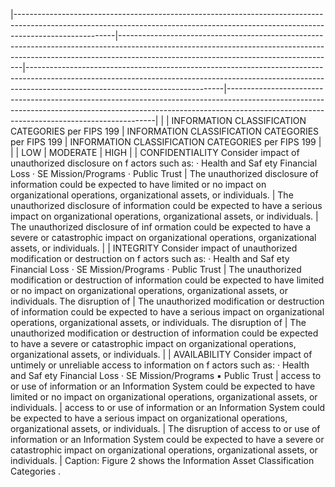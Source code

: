 |-------------------------------------------------------------------------------------------------------------------------------------------------------------------------------------|------------------------------------------------------------------------------------------------------------------------------------------------------------------------------------------------------------------|-------------------------------------------------------------------------------------------------------------------------------------------------------------------------------------------------------------|------------------------------------------------------------------------------------------------------------------------------------------------------------------------------------------------------------------------|
|                                                                                                                                                                                     | INFORMATION CLASSIFICATION CATEGORIES per FIPS 199                                                                                                                                                               | INFORMATION CLASSIFICATION CATEGORIES per FIPS 199                                                                                                                                                          | INFORMATION CLASSIFICATION CATEGORIES per FIPS 199                                                                                                                                                                     |
|                                                                                                                                                                                     | LOW                                                                                                                                                                                                              | MODERATE                                                                                                                                                                                                    | HIGH                                                                                                                                                                                                                   |
| CONFIDENTIALITY  Consider impact of  unauthorized  disclosure on f actors  such as:  · Health and Saf ety  Financial Loss  · SE  Mission/Programs  · Public Trust                   | The unauthorized  disclosure of  information could be  expected to have  limited or no  impact  on  organizational  operations,  organizational  assets, or  individuals.                                        | The unauthorized  disclosure of  information could  be expected to  have a  serious  impact  on  organizational  operations,  organizational  assets, or  individuals.                                      | The unauthorized  disclosure of inf ormation  could be expected to  have a  severe  or  catastrophic impact  on  organizational  operations,  organizational  assets, or individuals.                                  |
| INTEGRITY  Consider impact of  unauthorized  modification or  destruction on f actors  such as:  · Health and Saf ety  Financial Loss  · SE  Mission/Programs  · Public Trust       | The unauthorized  modification or  destruction of  information could be  expected to have  limited  or  no  impact  on  organizational  operations,  organizational  assets, or  individuals.  The disruption of | The unauthorized  modification or  destruction  of information could  be expected to  have a  serious  impact  on  organizational  operations,  organizational  assets, or  individuals.  The disruption of | The unauthorized  modification  or destruction of  information could be  expected to have a  severe  or  catastrophic  impact  on  organizational  operations,  organizational  assets, or individuals.                |
| AVAILABILITY  Consider impact of  untimely or unreliable  access to information  on f actors such as:  · Health and Saf ety  Financial Loss  · SE  Mission/Programs  ▪ Public Trust | access to or use of  information or an  Information System  could be expected  to have  limited  or  no impact  on  organizational  operations,  organizational  assets, or  individuals.                        | access to or use of  information or an  Information System  could be expected  to have a  serious  impact  on  organizational  operations,  organizational  assets, or  individuals.                        | The disruption of access  to or use of information  or an Information  System could be  expected to have a  severe  or  catastrophic  impact  on  organizational  operations,  organizational assets, or  individuals. |
Caption: Figure 2 shows the Information Asset Classification Categories .
